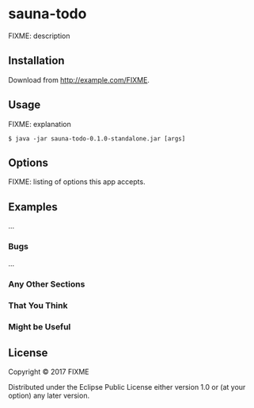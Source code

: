 # sauna-todo

FIXME: description

## Installation

Download from http://example.com/FIXME.

## Usage

FIXME: explanation

    $ java -jar sauna-todo-0.1.0-standalone.jar [args]

## Options

FIXME: listing of options this app accepts.

## Examples

...

### Bugs

...

### Any Other Sections
### That You Think
### Might be Useful

## License

Copyright © 2017 FIXME

Distributed under the Eclipse Public License either version 1.0 or (at
your option) any later version.
